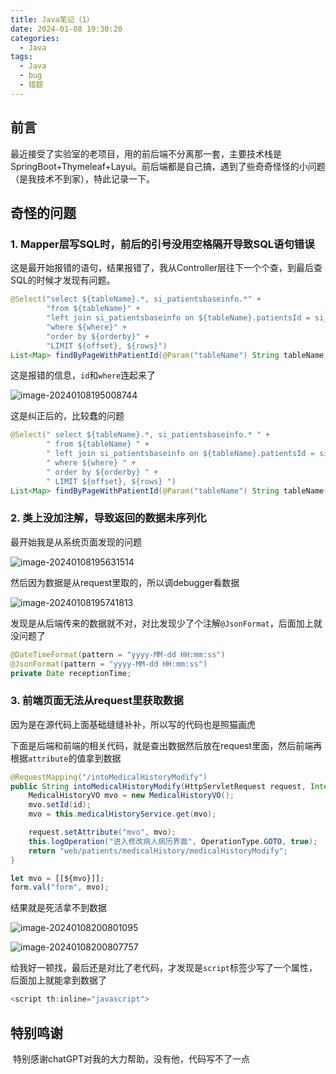 ```yaml
---
title: Java笔记（1）
date: 2024-01-08 19:30:20
categories: 
  - Java
tags:
  - Java
  - bug	
  - 错题
---
```

## 前言

​	最近接受了实验室的老项目，用的前后端不分离那一套，主要技术栈是SpringBoot+Thymeleaf+Layui。前后端都是自己搞，遇到了些奇奇怪怪的小问题（是我技术不到家），特此记录一下。

## 奇怪的问题

### 1. Mapper层写SQL时，前后的引号没用空格隔开导致SQL语句错误

这是最开始报错的语句，结果报错了，我从Controller层往下一个个查，到最后查SQL的时候才发现有问题。

```java
@Select("select ${tableName}.*, si_patientsbaseinfo.*" +
        "from ${tableName}" +
        "left join si_patientsbaseinfo on ${tableName}.patientsId = si_patientsbaseinfo.id" +
        "where ${where}" +
        "order by ${orderby}" +
        "LIMIT ${offset}, ${rows}")
List<Map> findByPageWithPatientId(@Param("tableName") String tableName, @Param("offset")int offset, @Param("rows")int rows, @Param("where")String where, @Param("orderby") String orderby);
```

这是报错的信息，`id`和`where`连起来了

![image-20240108195008744](https://cdn.jsdelivr.net/gh/June-PJ/PicGo-PJ/img/image-20240108195008744.png)

这是纠正后的，比较蠢的问题

```java
@Select(" select ${tableName}.*, si_patientsbaseinfo.* " +
        " from ${tableName} " +
        " left join si_patientsbaseinfo on ${tableName}.patientsId = si_patientsbaseinfo.id " +
        " where ${where} " +
        " order by ${orderby} " +
        " LIMIT ${offset}, ${rows} ")
List<Map> findByPageWithPatientId(@Param("tableName") String tableName, @Param("offset")int offset, @Param("rows")int rows, @Param("where")String where, @Param("orderby") String orderby);
```

### 2. 类上没加注解，导致返回的数据未序列化

最开始我是从系统页面发现的问题

![image-20240108195631514](https://cdn.jsdelivr.net/gh/June-PJ/PicGo-PJ/img/image-20240108195631514.png)

然后因为数据是从request里取的，所以调debugger看数据

![image-20240108195741813](https://cdn.jsdelivr.net/gh/June-PJ/PicGo-PJ/img/image-20240108195741813.png)

发现是从后端传来的数据就不对，对比发现少了个注解`@JsonFormat`，后面加上就没问题了

```java
@DateTimeFormat(pattern = "yyyy-MM-dd HH:mm:ss")
@JsonFormat(pattern = "yyyy-MM-dd HH:mm:ss")
private Date receptionTime;
```

### 3. 前端页面无法从request里获取数据

因为是在源代码上面基础缝缝补补，所以写的代码也是照猫画虎

下面是后端和前端的相关代码，就是查出数据然后放在request里面，然后前端再根据`attribute`的值拿到数据

```java
@RequestMapping("/intoMedicalHistoryModify")
public String intoMedicalHistoryModify(HttpServletRequest request, Integer id) {
    MedicalHistoryVO mvo = new MedicalHistoryVO();
    mvo.setId(id);
    mvo = this.medicalHistoryService.get(mvo);

    request.setAttribute("mvo", mvo);
    this.logOperation("进入修改病人病历界面", OperationType.GOTO, true);
    return "web/patients/medicalHistory/medicalHistoryModify";
}
```

```javascript
let mvo = [[${mvo}]];
form.val("form", mvo);
```

结果就是死活拿不到数据

![image-20240108200801095](https://cdn.jsdelivr.net/gh/June-PJ/PicGo-PJ/img/image-20240108200801095.png)

![image-20240108200807757](https://cdn.jsdelivr.net/gh/June-PJ/PicGo-PJ/img/image-20240108200807757.png)

给我好一顿找，最后还是对比了老代码，才发现是`script`标签少写了一个属性，后面加上就能拿到数据了

```javascript
<script th:inline="javascript">
```

## 特别鸣谢

​	特别感谢chatGPT对我的大力帮助，没有他，代码写不了一点
